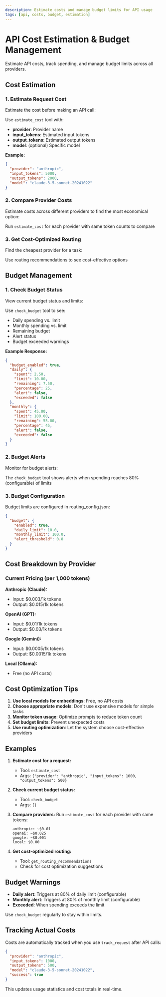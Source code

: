 ```yaml
---
description: Estimate costs and manage budget limits for API usage
tags: [api, costs, budget, estimation]
---
```


# API Cost Estimation & Budget Management

Estimate API costs, track spending, and manage budget limits across all providers.

## Cost Estimation

### 1. Estimate Request Cost
Estimate the cost before making an API call:

Use `estimate_cost` tool with:
- **provider**: Provider name
- **input_tokens**: Estimated input tokens
- **output_tokens**: Estimated output tokens
- **model**: (optional) Specific model

**Example:**
```json
{
  "provider": "anthropic",
  "input_tokens": 5000,
  "output_tokens": 2000,
  "model": "claude-3-5-sonnet-20241022"
}
```

### 2. Compare Provider Costs
Estimate costs across different providers to find the most economical option:

Run `estimate_cost` for each provider with same token counts to compare

### 3. Get Cost-Optimized Routing
Find the cheapest provider for a task:

Use routing recommendations to see cost-effective options

## Budget Management

### 1. Check Budget Status
View current budget status and limits:

Use `check_budget` tool to see:
- Daily spending vs. limit
- Monthly spending vs. limit
- Remaining budget
- Alert status
- Budget exceeded warnings

**Example Response:**
```json
{
  "budget_enabled": true,
  "daily": {
    "spent": 2.50,
    "limit": 10.00,
    "remaining": 7.50,
    "percentage": 25,
    "alert": false,
    "exceeded": false
  },
  "monthly": {
    "spent": 45.00,
    "limit": 100.00,
    "remaining": 55.00,
    "percentage": 45,
    "alert": false,
    "exceeded": false
  }
}
```

### 2. Budget Alerts
Monitor for budget alerts:

The `check_budget` tool shows alerts when spending reaches 80% (configurable) of limits

### 3. Budget Configuration
Budget limits are configured in routing_config.json:

```json
{
  "budget": {
    "enabled": true,
    "daily_limit": 10.0,
    "monthly_limit": 100.0,
    "alert_threshold": 0.8
  }
}
```

## Cost Breakdown by Provider

### Current Pricing (per 1,000 tokens)

**Anthropic (Claude):**
- Input: $0.003/1k tokens
- Output: $0.015/1k tokens

**OpenAI (GPT):**
- Input: $0.01/1k tokens
- Output: $0.03/1k tokens

**Google (Gemini):**
- Input: $0.0005/1k tokens
- Output: $0.0015/1k tokens

**Local (Ollama):**
- Free (no API costs)

## Cost Optimization Tips

1. **Use local models for embeddings**: Free, no API costs
2. **Choose appropriate models**: Don't use expensive models for simple tasks
3. **Monitor token usage**: Optimize prompts to reduce token count
4. **Set budget limits**: Prevent unexpected costs
5. **Use routing optimization**: Let the system choose cost-effective providers

## Examples

1. **Estimate cost for a request:**
   - Tool: `estimate_cost`
   - Args: `{"provider": "anthropic", "input_tokens": 1000, "output_tokens": 500}`

2. **Check current budget status:**
   - Tool: `check_budget`
   - Args: `{}`

3. **Compare providers:**
   Run `estimate_cost` for each provider with same tokens:
   ```
   anthropic: ~$0.01
   openai: ~$0.025
   google: ~$0.001
   local: $0.00
   ```

4. **Get cost-optimized routing:**
   - Tool: `get_routing_recommendations`
   - Check for cost optimization suggestions

## Budget Warnings

- **Daily alert**: Triggers at 80% of daily limit (configurable)
- **Monthly alert**: Triggers at 80% of monthly limit (configurable)
- **Exceeded**: When spending exceeds the limit

Use `check_budget` regularly to stay within limits.

## Tracking Actual Costs

Costs are automatically tracked when you use `track_request` after API calls:

```json
{
  "provider": "anthropic",
  "input_tokens": 1000,
  "output_tokens": 500,
  "model": "claude-3-5-sonnet-20241022",
  "success": true
}
```

This updates usage statistics and cost totals in real-time.
